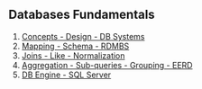 ## Databases Fundamentals

1. [Concepts - Design - DB Systems](./day1/)
2. [Mapping - Schema - RDMBS](./day2/)
3. [Joins - Like - Normalization]()
4. [Aggregation - Sub-queries -  Grouping - EERD]()
5. [DB Engine - SQL Server]()
